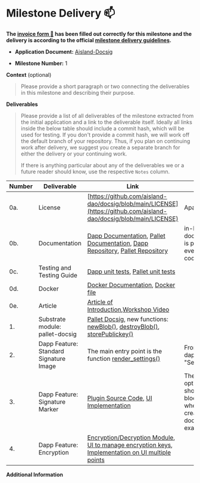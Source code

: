 # Milestone Delivery :mailbox:

**The [invoice form :pencil:](https://docs.google.com/forms/d/e/1FAIpQLSfmNYaoCgrxyhzgoKQ0ynQvnNRoTmgApz9NrMp-hd8mhIiO0A/viewform) has been filled out correctly for this milestone and the delivery is according to the official [milestone delivery guidelines](https://github.com/w3f/Grants-Program/blob/master/docs/Support%20Docs/milestone-deliverables-guidelines.md).**  

* **Application Document:**  [Aisland-Docsig](https://github.com/w3f/Grants-Program/blob/master/applications/Aisland-DocSig.md)  
  
* **Milestone Number:** 1
  
**Context** (optional)
> Please provide a short paragraph or two connecting the deliverables in this milestone and describing their purpose.

**Deliverables**
> Please provide a list of all deliverables of the milestone extracted from the initial application and a link to the deliverable itself. Ideally all links inside the below table should include a commit hash, which will be used for testing. If you don't provide a commit hash, we will work off the default branch of your repository. Thus, if you plan on continuing work after delivery, we suggest you create a separate branch for either the delivery or your continuing work. 
> 
> If there is anything particular about any of the deliverables we or a future reader should know, use the respective `Notes` column.

| Number | Deliverable | Link | Notes |
| ------------- | ------------- | ------------- |------------- |
| 0a. | License |[https://github.com/aisland-dao/docsig/blob/main/LICENSE](https://github.com/aisland-dao/docsig/blob/main/LICENSE)| Apache 2.0| 
| 0b.| Documentation |[Dapp Documentation](https://github.com/aisland-dao/docsig/blob/main/README.md),  [Pallet Documentation](https://github.com/aisland-dao/aisland-node/blob/main/pallets/docsig/README.md), [Dapp Repository](https://github.com/aisland-dao/docsig), [Pallet Repository](https://github.com/aisland-dao/aisland-node/blob/main/pallets/docsig)| in-line documentation is present in every source code file| 
| 0c.  |Testing and Testing Guide|[Dapp unit tests](https://github.com/aisland-dao/docsig/blob/main/README.md#unit-tests), [Pallet unit tests](https://github.com/aisland-dao/aisland-node/blob/main/pallets/docsig/README.md#unit-tests)| | 
| 0d.  | Docker |[Docker Documentation](https://github.com/aisland-dao/docsig/blob/main/README.md#docker), [Docker file](https://github.com/aisland-dao/docsig/blob/main/docker-compose.yml)| | 
| 0e.  | Article |[Article of Introduction](https://news.aisland.io/aisland-docsig-decentralised-exchange-of-signed-documents/),[Workshop Video](https://dropbox.aisland.io/index.php/s/fvIn7U4b75v6jSo)|| 
| 1.  | Substrate module: pallet-docsig |[Pallet Docsig](https://github.com/aisland-dao/aisland-node/tree/main/pallets/docsig), new functions: [newBlob()](https://github.com/aisland-dao/aisland-node/blob/66433f01b1ec232ca013a7d2cb8d8ca1eaebe007/pallets/docsig/src/lib.rs#L234), [destroyBlob()](https://github.com/aisland-dao/aisland-node/blob/66433f01b1ec232ca013a7d2cb8d8ca1eaebe007/pallets/docsig/src/lib.rs#L264), [storePublickey()](https://github.com/aisland-dao/aisland-node/blob/66433f01b1ec232ca013a7d2cb8d8ca1eaebe007/pallets/docsig/src/lib.rs#L210)| | 
| 2.  | Dapp Feature: Standard Signature Image |The main entry point is the function [render_settings()](https://github.com/aisland-dao/docsig/blob/84e57c3fa448fc71e412f126394355864c40c3ed/client-src/index.js#L1676)|From the dapp, click on "Settings" icon| 
| 3.  | Dapp Feature: Signature Marker |[Plugin Source Code](https://github.com/aisland-dao/docsig/tree/main/editorjs-signature-plugin), [UI Implementation](https://github.com/aisland-dao/docsig/blob/84e57c3fa448fc71e412f126394355864c40c3ed/client-src/index.js#L1412)|The new option is shown in the blocks editor when you create a blank document, for example.| 
| 4.  | Dapp Feature: Encryption |[Encryption/Decryption Module](https://github.com/aisland-dao/docsig/blob/main/modules/cryptostream.js), [UI to manage encryption keys](https://github.com/aisland-dao/docsig/blob/84e57c3fa448fc71e412f126394355864c40c3ed/client-src/index.js#L1881), [Implementation on UI multiple points](https://github.com/aisland-dao/docsig/blob/main/client-src/index.js)| | 

**Additional Information**
